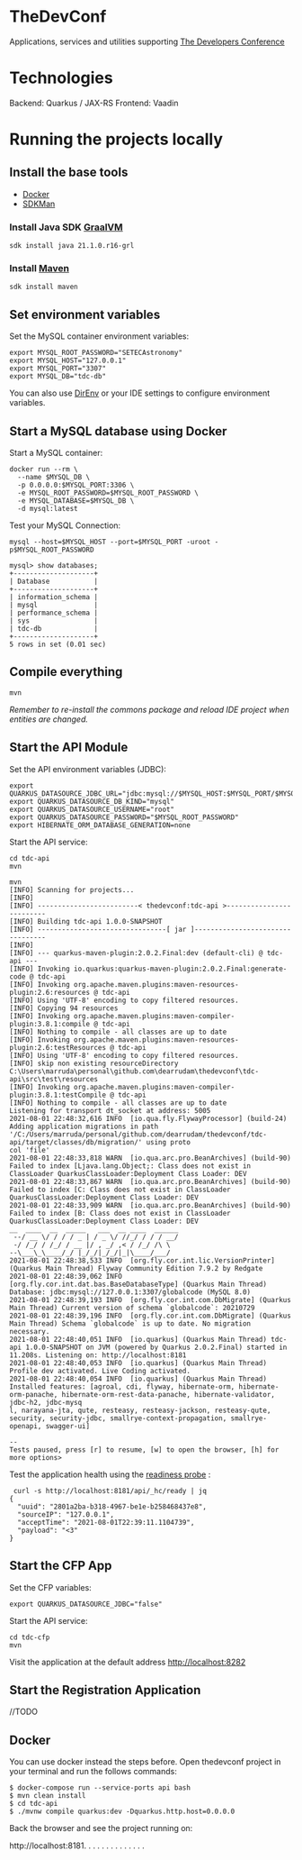# TheDevConf

Applications, services and utilities supporting [The Developers Conference](https://thedevconf.com)

# Technologies

Backend: Quarkus / JAX-RS
Frontend: Vaadin

# Running the projects locally

## Install the base tools
* [Docker](https://docs.docker.com/get-docker/)
* [SDKMan](https://sdkman.io/)

### Install Java SDK [GraalVM](https://www.graalvm.org/)
```
sdk install java 21.1.0.r16-grl
```

### Install [Maven](https://sdkman.io/sdks#maven)
```
sdk install maven
```
## Set environment variables

Set the MySQL container environment variables:
```
export MYSQL_ROOT_PASSWORD="SETECAstronomy"
export MYSQL_HOST="127.0.0.1"
export MYSQL_PORT="3307"
export MYSQL_DB="tdc-db"
```

You can also use [DirEnv](https://direnv.net/) or your IDE settings to configure environment variables.

## Start a MySQL database using Docker

Start a MySQL container:
```
docker run --rm \
  --name $MYSQL_DB \
  -p 0.0.0.0:$MYSQL_PORT:3306 \
  -e MYSQL_ROOT_PASSWORD=$MYSQL_ROOT_PASSWORD \
  -e MYSQL_DATABASE=$MYSQL_DB \
  -d mysql:latest
```

Test your MySQL Connection:
```
mysql --host=$MYSQL_HOST --port=$MYSQL_PORT -uroot -p$MYSQL_ROOT_PASSWORD
```

```
mysql> show databases;
+--------------------+
| Database           |
+--------------------+
| information_schema |
| mysql              |
| performance_schema |
| sys                |
| tdc-db             |
+--------------------+
5 rows in set (0.01 sec)
```

## Compile everything
```
mvn
```

*Remember to re-install the commons package and reload IDE project when entities are changed.*

## Start the API Module
Set the API environment variables (JDBC):
```
export QUARKUS_DATASOURCE_JDBC_URL="jdbc:mysql://$MYSQL_HOST:$MYSQL_PORT/$MYSQL_DB"
export QUARKUS_DATASOURCE_DB_KIND="mysql"
export QUARKUS_DATASOURCE_USERNAME="root"
export QUARKUS_DATASOURCE_PASSWORD="$MYSQL_ROOT_PASSWORD"
export HIBERNATE_ORM_DATABASE_GENERATION=none
```

Start the API service:
```
cd tdc-api
mvn
```

```
mvn
[INFO] Scanning for projects...
[INFO]
[INFO] -------------------------< thedevconf:tdc-api >-------------------------
[INFO] Building tdc-api 1.0.0-SNAPSHOT
[INFO] --------------------------------[ jar ]---------------------------------
[INFO]
[INFO] --- quarkus-maven-plugin:2.0.2.Final:dev (default-cli) @ tdc-api ---
[INFO] Invoking io.quarkus:quarkus-maven-plugin:2.0.2.Final:generate-code @ tdc-api
[INFO] Invoking org.apache.maven.plugins:maven-resources-plugin:2.6:resources @ tdc-api
[INFO] Using 'UTF-8' encoding to copy filtered resources.
[INFO] Copying 94 resources
[INFO] Invoking org.apache.maven.plugins:maven-compiler-plugin:3.8.1:compile @ tdc-api
[INFO] Nothing to compile - all classes are up to date
[INFO] Invoking org.apache.maven.plugins:maven-resources-plugin:2.6:testResources @ tdc-api
[INFO] Using 'UTF-8' encoding to copy filtered resources.
[INFO] skip non existing resourceDirectory C:\Users\marruda\personal\github.com\dearrudam\thedevconf\tdc-api\src\test\resources
[INFO] Invoking org.apache.maven.plugins:maven-compiler-plugin:3.8.1:testCompile @ tdc-api
[INFO] Nothing to compile - all classes are up to date
Listening for transport dt_socket at address: 5005
2021-08-01 22:48:32,616 INFO  [io.qua.fly.FlywayProcessor] (build-24) Adding application migrations in path '/C:/Users/marruda/personal/github.com/dearrudam/thedevconf/tdc-api/target/classes/db/migration/' using proto
col 'file'
2021-08-01 22:48:33,818 WARN  [io.qua.arc.pro.BeanArchives] (build-90) Failed to index [Ljava.lang.Object;: Class does not exist in ClassLoader QuarkusClassLoader:Deployment Class Loader: DEV
2021-08-01 22:48:33,867 WARN  [io.qua.arc.pro.BeanArchives] (build-90) Failed to index [C: Class does not exist in ClassLoader QuarkusClassLoader:Deployment Class Loader: DEV
2021-08-01 22:48:33,909 WARN  [io.qua.arc.pro.BeanArchives] (build-90) Failed to index [B: Class does not exist in ClassLoader QuarkusClassLoader:Deployment Class Loader: DEV
__  ____  __  _____   ___  __ ____  ______ 
 --/ __ \/ / / / _ | / _ \/ //_/ / / / __/
 -/ /_/ / /_/ / __ |/ , _/ ,< / /_/ /\ \
--\___\_\____/_/ |_/_/|_/_/|_|\____/___/
2021-08-01 22:48:38,533 INFO  [org.fly.cor.int.lic.VersionPrinter] (Quarkus Main Thread) Flyway Community Edition 7.9.2 by Redgate
2021-08-01 22:48:39,062 INFO  [org.fly.cor.int.dat.bas.BaseDatabaseType] (Quarkus Main Thread) Database: jdbc:mysql://127.0.0.1:3307/globalcode (MySQL 8.0)
2021-08-01 22:48:39,193 INFO  [org.fly.cor.int.com.DbMigrate] (Quarkus Main Thread) Current version of schema `globalcode`: 20210729
2021-08-01 22:48:39,196 INFO  [org.fly.cor.int.com.DbMigrate] (Quarkus Main Thread) Schema `globalcode` is up to date. No migration necessary.
2021-08-01 22:48:40,051 INFO  [io.quarkus] (Quarkus Main Thread) tdc-api 1.0.0-SNAPSHOT on JVM (powered by Quarkus 2.0.2.Final) started in 11.208s. Listening on: http://localhost:8181
2021-08-01 22:48:40,053 INFO  [io.quarkus] (Quarkus Main Thread) Profile dev activated. Live Coding activated.
2021-08-01 22:48:40,054 INFO  [io.quarkus] (Quarkus Main Thread) Installed features: [agroal, cdi, flyway, hibernate-orm, hibernate-orm-panache, hibernate-orm-rest-data-panache, hibernate-validator, jdbc-h2, jdbc-mysq
l, narayana-jta, qute, resteasy, resteasy-jackson, resteasy-qute, security, security-jdbc, smallrye-context-propagation, smallrye-openapi, swagger-ui]

--
Tests paused, press [r] to resume, [w] to open the browser, [h] for more options>
```

Test the application health using the [readiness probe](http://localhost:8181/api/_hc/ready) :
```
 curl -s http://localhost:8181/api/_hc/ready | jq
{
  "uuid": "2801a2ba-b318-4967-be1e-b258468437e8",
  "sourceIP": "127.0.0.1",
  "acceptTime": "2021-08-01T22:39:11.1104739",
  "payload": "<3"
}
```

## Start the CFP App
Set the CFP variables:
```
export QUARKUS_DATASOURCE_JDBC="false"
```

Start the API service:
```
cd tdc-cfp
mvn
```

Visit the application at the default address [http://localhost:8282](http://localhost:8282)

## Start the Registration Application
//TODO 


## Docker

You can use docker instead the steps before. Open thedevconf project in your terminal and run the follows commands:

```shell
$ docker-compose run --service-ports api bash
$ mvn clean install
$ cd tdc-api
$ ./mvnw compile quarkus:dev -Dquarkus.http.host=0.0.0.0
```

Back the browser and see the project running on:

http://localhost:8181.
.
.
.
.
.
.
.
.
.
.
.
.
.

